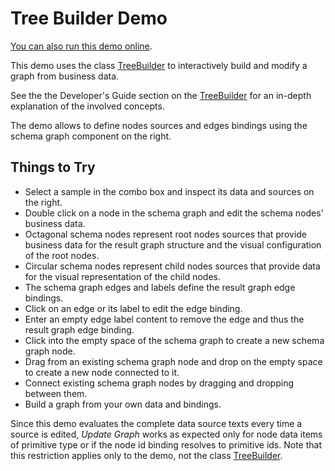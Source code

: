 <!--
 //////////////////////////////////////////////////////////////////////////////
 // @license
 // This demo file is part of yFiles for HTML 2.3.0.3.
 // Use is subject to license terms.
 //
 // Copyright (c) 2000-2020 by yWorks GmbH, Vor dem Kreuzberg 28,
 // 72070 Tuebingen, Germany. All rights reserved.
 //
 //////////////////////////////////////////////////////////////////////////////
-->
# Tree Builder Demo

[You can also run this demo online](https://live.yworks.com/demos/databinding/treebuilder/index.html).

This demo uses the class [TreeBuilder](https://docs.yworks.com/yfileshtml/#/api/TreeBuilder) to interactively build and modify a graph from business data.

See the the Developer's Guide section on the [TreeBuilder](https://docs.yworks.com/yfileshtml/#/dguide/graph_builder-TreeBuilder) for an in-depth explanation of the involved concepts.

The demo allows to define nodes sources and edges bindings using the schema graph component on the right.

## Things to Try

- Select a sample in the combo box and inspect its data and sources on the right.
- Double click on a node in the schema graph and edit the schema nodes' business data.
- Octagonal schema nodes represent root nodes sources that provide business data for the result graph structure and the visual configuration of the root nodes.
- Circular schema nodes represent child nodes sources that provide data for the visual representation of the child nodes.
- The schema graph edges and labels define the result graph edge bindings.
- Click on an edge or its label to edit the edge binding.
- Enter an empty edge label content to remove the edge and thus the result graph edge binding.
- Click into the empty space of the schema graph to create a new schema graph node.
- Drag from an existing schema graph node and drop on the empty space to create a new node connected to it.
- Connect existing schema graph nodes by dragging and dropping between them.
- Build a graph from your own data and bindings.

Since this demo evaluates the complete data source texts every time a source is edited, _Update Graph_ works as expected only for node data items of primitive type or if the node id binding resolves to primitive ids. Note that this restriction applies only to the demo, not the class [TreeBuilder](https://docs.yworks.com/yfileshtml/#/api/TreeBuilder).

